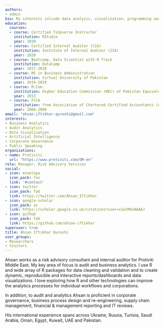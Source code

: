 ```yaml
---
authors:
- admin
bio: My interests inlcude data analysis, visualization, programming and public speaking.
education:
  courses:
  - course: Certified Tidyverse Instructor
    institution: RStudio
    year: 2020
  - course: Certified Internal Auditor (CIA)
    institution: Institute of Internal Auditor (IIA)
    year: 2020
  - course: Bootcamp, Data Scientist with R Track
    institution: DataCamp
    year: 2017-2018
  - course: MS in Business Administration
    institution: Virtual University of Pakistan
    year: 2014-2019
  - course: M.Com.  
    institution: Higher Education Commission (HEC) of Pakistan Equivalence
    year: 2013
  - course: FCCA  
    institution: from Association of Chartered Certified Accountants (ACCA)
    year: 2004-2008
email: "ahsan.iftikhar.qureshi@gmail.com"
interests:
- Business Analytics
- Audit Analytics
- Data Visualization
- Artificial Intelligence
- Corporate Governance
- Public Speaking
organizations:
- name: Protiviti
  url: "https://www.protiviti.com/OM-en"
role: Manager, Risk Advisory Services
social:
- icon: envelope
  icon_pack: fas
  link: '#contact'
- icon: twitter
  icon_pack: fab
  link: https://twitter.com/Ahsan_Iftikhar
- icon: google-scholar
  icon_pack: ai
  link: https://scholar.google.co.uk/citations?user=sIwtMXoAAAAJ
- icon: github
  icon_pack: fab
  link: https://github.com/ahsan-iftikhar
superuser: true
title: Ahsan Iftikhar Qureshi
user_groups:
- Researchers
- Visitors
---
```


Ahsan works as a risk advisory consultant and internal auditor for Protiviti Middle East. My key area of focus is audit and business analytics. I use R and wide array of R packages for data cleaning and validation and to create dynamic, reproducible and interactive reports/dashboards and data visualizations. I love exploring how R and other technologies  can improve the analytics processes for individual workflows and corporations.

In addition, to audit and analytics Ahsan is proficient in corporate governance, business process design and re-engineering, supply chain management, financial & management reporting and IT reviews.

His international experience spans across Ukraine, Russia, Tunisia, Saudi Arabia, Oman, Egypt, Kuwait, UAE and Pakistan.

